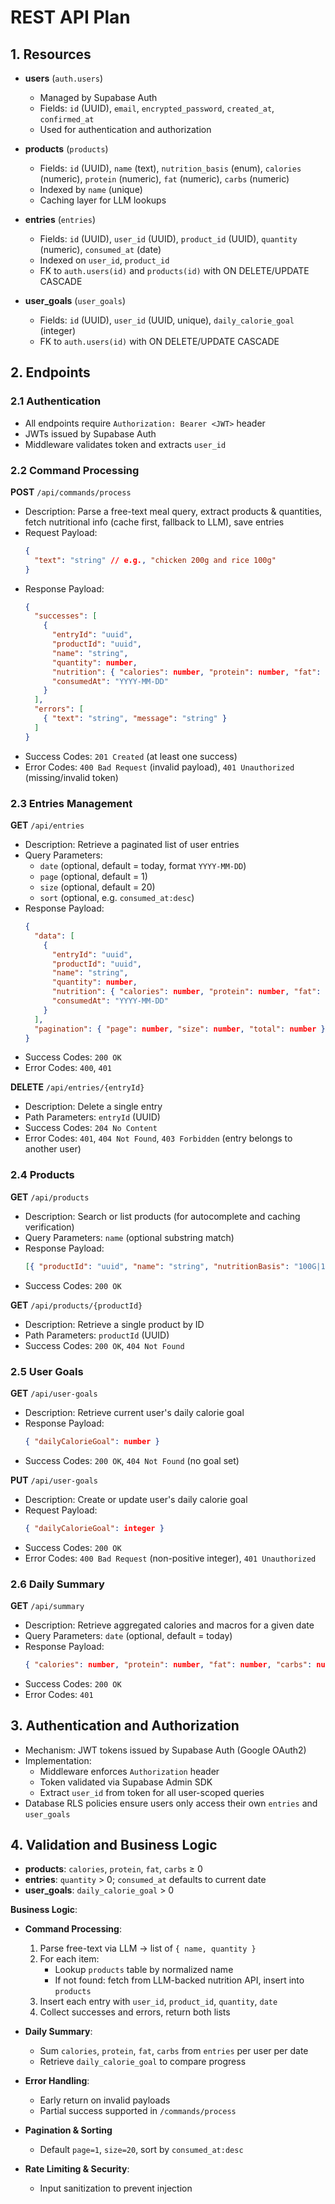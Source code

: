 # REST API Plan

## 1. Resources

- **users** (`auth.users`)
  - Managed by Supabase Auth
  - Fields: `id` (UUID), `email`, `encrypted_password`, `created_at`, `confirmed_at`
  - Used for authentication and authorization

- **products** (`products`)
  - Fields: `id` (UUID), `name` (text), `nutrition_basis` (enum), `calories` (numeric), `protein` (numeric), `fat` (numeric), `carbs` (numeric)
  - Indexed by `name` (unique)
  - Caching layer for LLM lookups

- **entries** (`entries`)
  - Fields: `id` (UUID), `user_id` (UUID), `product_id` (UUID), `quantity` (numeric), `consumed_at` (date)
  - Indexed on `user_id`, `product_id`
  - FK to `auth.users(id)` and `products(id)` with ON DELETE/UPDATE CASCADE

- **user_goals** (`user_goals`)
  - Fields: `id` (UUID), `user_id` (UUID, unique), `daily_calorie_goal` (integer)
  - FK to `auth.users(id)` with ON DELETE/UPDATE CASCADE

## 2. Endpoints

### 2.1 Authentication

- All endpoints require `Authorization: Bearer <JWT>` header
- JWTs issued by Supabase Auth
- Middleware validates token and extracts `user_id`

### 2.2 Command Processing

**POST** `/api/commands/process`

- Description: Parse a free-text meal query, extract products & quantities, fetch nutritional info (cache first, fallback to LLM), save entries
- Request Payload:
  ```json
  {
    "text": "string" // e.g., "chicken 200g and rice 100g"
  }
  ```
- Response Payload:
  ```json
  {
    "successes": [
      {
        "entryId": "uuid",
        "productId": "uuid",
        "name": "string",
        "quantity": number,
        "nutrition": { "calories": number, "protein": number, "fat": number, "carbs": number },
        "consumedAt": "YYYY-MM-DD"
      }
    ],
    "errors": [
      { "text": "string", "message": "string" }
    ]
  }
  ```
- Success Codes: `201 Created` (at least one success)
- Error Codes: `400 Bad Request` (invalid payload), `401 Unauthorized` (missing/invalid token)

### 2.3 Entries Management

**GET** `/api/entries`

- Description: Retrieve a paginated list of user entries
- Query Parameters:
  - `date` (optional, default = today, format `YYYY-MM-DD`)
  - `page` (optional, default = 1)
  - `size` (optional, default = 20)
  - `sort` (optional, e.g. `consumed_at:desc`)
- Response Payload:
  ```json
  {
    "data": [
      {
        "entryId": "uuid",
        "productId": "uuid",
        "name": "string",
        "quantity": number,
        "nutrition": { "calories": number, "protein": number, "fat": number, "carbs": number },
        "consumedAt": "YYYY-MM-DD"
      }
    ],
    "pagination": { "page": number, "size": number, "total": number }
  }
  ```
- Success Codes: `200 OK`
- Error Codes: `400`, `401`

**DELETE** `/api/entries/{entryId}`

- Description: Delete a single entry
- Path Parameters: `entryId` (UUID)
- Success Codes: `204 No Content`
- Error Codes: `401`, `404 Not Found`, `403 Forbidden` (entry belongs to another user)

### 2.4 Products

**GET** `/api/products`

- Description: Search or list products (for autocomplete and caching verification)
- Query Parameters: `name` (optional substring match)
- Response Payload:
  ```json
  [{ "productId": "uuid", "name": "string", "nutritionBasis": "100G|100ML|UNIT", "calories": number, "protein": number, "fat": number, "carbs": number }]
  ```
- Success Codes: `200 OK`

**GET** `/api/products/{productId}`

- Description: Retrieve a single product by ID
- Path Parameters: `productId` (UUID)
- Success Codes: `200 OK`, `404 Not Found`

### 2.5 User Goals

**GET** `/api/user-goals`

- Description: Retrieve current user's daily calorie goal
- Response Payload:
  ```json
  { "dailyCalorieGoal": number }
  ```
- Success Codes: `200 OK`, `404 Not Found` (no goal set)

**PUT** `/api/user-goals`

- Description: Create or update user's daily calorie goal
- Request Payload:
  ```json
  { "dailyCalorieGoal": integer }
  ```
- Success Codes: `200 OK`
- Error Codes: `400 Bad Request` (non-positive integer), `401 Unauthorized`

### 2.6 Daily Summary

**GET** `/api/summary`

- Description: Retrieve aggregated calories and macros for a given date
- Query Parameters: `date` (optional, default = today)
- Response Payload:
  ```json
  { "calories": number, "protein": number, "fat": number, "carbs": number, "goal": number (nullable) }
  ```
- Success Codes: `200 OK`
- Error Codes: `401`

## 3. Authentication and Authorization

- Mechanism: JWT tokens issued by Supabase Auth (Google OAuth2)
- Implementation:
  - Middleware enforces `Authorization` header
  - Token validated via Supabase Admin SDK
  - Extract `user_id` from token for all user-scoped queries
- Database RLS policies ensure users only access their own `entries` and `user_goals`

## 4. Validation and Business Logic

- **products**: `calories`, `protein`, `fat`, `carbs` &ge; 0
- **entries**: `quantity` &gt; 0; `consumed_at` defaults to current date
- **user_goals**: `daily_calorie_goal` &gt; 0

**Business Logic**:

- **Command Processing**:
  1. Parse free-text via LLM → list of `{ name, quantity }`
  2. For each item:
     - Lookup `products` table by normalized name
     - If not found: fetch from LLM-backed nutrition API, insert into `products`
  3. Insert each entry with `user_id`, `product_id`, `quantity`, `date`
  4. Collect successes and errors, return both lists

- **Daily Summary**:
  - Sum `calories`, `protein`, `fat`, `carbs` from `entries` per user per date
  - Retrieve `daily_calorie_goal` to compare progress

- **Error Handling**:
  - Early return on invalid payloads
  - Partial success supported in `/commands/process`

- **Pagination & Sorting**
  - Default `page=1`, `size=20`, sort by `consumed_at:desc`

- **Rate Limiting & Security**:
  - Input sanitization to prevent injection
